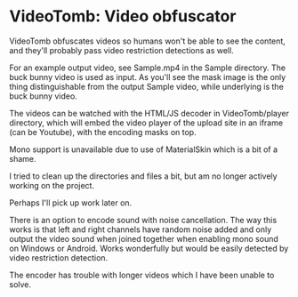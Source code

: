 # VideoTomb: Video obfuscator

VideoTomb obfuscates videos so humans won't be able to see the content, and they'll probably pass video restriction detections as well.

For an example output video, see Sample.mp4 in the Sample directory. The buck bunny video is used as input. As you'll see the mask image is the only thing distinguishable from the output Sample video, while underlying is the buck bunny video.

The videos can be watched with the HTML/JS decoder in VideoTomb/player directory, which will embed the video player of the upload site in an iframe (can be Youtube), with the encoding masks on top.

Mono support is unavailable due to use of MaterialSkin which is a bit of a shame.

I tried to clean up the directories and files a bit, but am no longer actively working on the project.

Perhaps I'll pick up work later on.

There is an option to encode sound with noise cancellation. The way this works is that left and right channels have random noise added and only output the video sound when joined together when enabling mono sound on Windows or Android. Works wonderfully but would be easily detected by video restriction detection.

The encoder has trouble with longer videos which I have been unable to solve.
